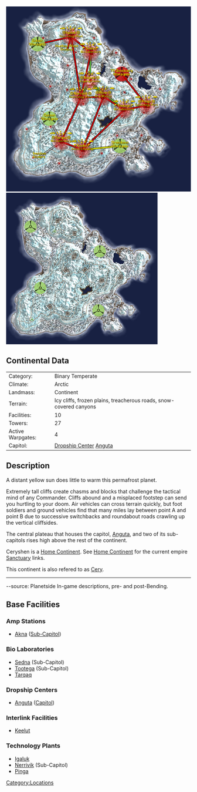 ![](images/CeryshenMap.jpg "fig:CeryshenMap.jpg")
![](images/Ceryshen_Terrain.jpg "fig:Ceryshen_Terrain.jpg")

## Continental Data

|                   |                                                                                 |
| ----------------- | ------------------------------------------------------------------------------- |
| Category:         | Binary Temperate                                                                |
| Climate:          | Arctic                                                                          |
| Landmass:         | Continent                                                                       |
| Terrain:          | Icy cliffs, frozen plains, treacherous roads, snow-covered canyons              |
| Facilities:       | 10                                                                              |
| Towers:           | 27                                                                              |
| Active Warpgates: | 4                                                                               |
| Capitol:          | [Dropship Center](Dropship_Center.md) [Anguta](Anguta.md) |

## Description

A distant yellow sun does little to warm this permafrost planet.

Extremely tall cliffs create chasms and blocks that challenge the
tactical mind of any Commander. Cliffs abound and a misplaced footstep
can send you hurtling to your doom. Air vehicles can cross terrain
quickly, but foot soldiers and ground vehicles find that many miles lay
between point A and point B due to successive switchbacks and roundabout
roads crawling up the vertical cliffsides.

The central plateau that houses the capitol,
[Anguta](Anguta.md), and two of its sub-capitols rises high
above the rest of the continent.

Ceryshen is a [Home Continent](Home_Continent.md). See [Home
Continent](Home_Continent.md) for the current empire
[Sanctuary](Sanctuary.md) links.

This continent is also refered to as
[Cery](Acronyms_and_Slang.md).

---

--source: Planetside In-game descriptions, pre- and post-Bending.

## Base Facilities

### Amp Stations

- [Akna](Akna.md) ([Sub-Capitol](Sub-Capitol.md))

### Bio Laboratories

- [Sedna](Sedna.md) (Sub-Capitol)
- [Tootega](Tootega.md) (Sub-Capitol)
- [Tarqaq](Tarqaq.md)

### Dropship Centers

- [Anguta](Anguta.md) ([Capitol](Capitol.md))

### Interlink Facilities

- [Keelut](Keelut.md)

### Technology Plants

- [Igaluk](Igaluk.md)
- [Nerrivik](Nerrivik.md) (Sub-Capitol)
- [Pinga](Pinga.md)

[Category:Locations](Category:Locations.md)
